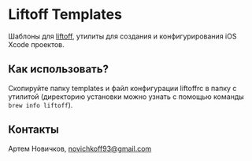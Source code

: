 # Liftoff Templates

Шаблоны для [liftoff](https://github.com/thoughtbot/liftoff), утилиты для создания и конфигурирования iOS Xcode проектов.

## Как использовать?

Скопируйте папку templates и файл конфигурации liftoffrc в папку с утилитой (директорию установки можно узнать с помощью команды `brew info liftoff`).

## Контакты

Артем Новичков, novichkoff93@gmail.com
